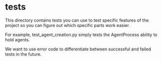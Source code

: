 # tests

This directory contains tests you can use to test specific features of the project so you can figure out which specific parts work easier. 

For example, test_agent_creation.py simply tests the AgentProcess ability to hold agents.

We want to use error code to differentiate between successful and failed tests in the future.
